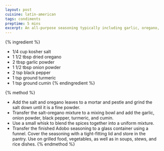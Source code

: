 ```yaml
---
layout: post
cuisine: latin-american
tags: condiments
preptime: 5 mins
excerpt: An all-purpose seasoning typically including garlic, oregano, black pepper, herbs, and spices.
---
```


{% ingredient %}
- 1/4 cup kosher salt
- 1 1/2 tbsp dried oregano
- 2 tbsp garlic powder
- 1 1/2 tbsp onion powder
- 2 tsp black pepper
- 1 tsp ground turmeric
- 1 tsp ground cumin
{% endingredient %}

{% method %}
- Add the salt and oregano leaves to a mortar and pestle and grind the salt down until it is a fine powder.
- Transfer the salt-oregano mixture to a mixing bowl and add the garlic, onion powder, black pepper, turmeric, and cumin.
- Use a small whisk to blend the spices together into a uniform mixture.
- Transfer the finished Adobo seasoning to a glass container using a funnel. Cover the seasoning with a tight-fitting lid and store in the pantry. Use on grilled food, vegetables, as well as in soups, stews, and rice dishes.
{% endmethod %}